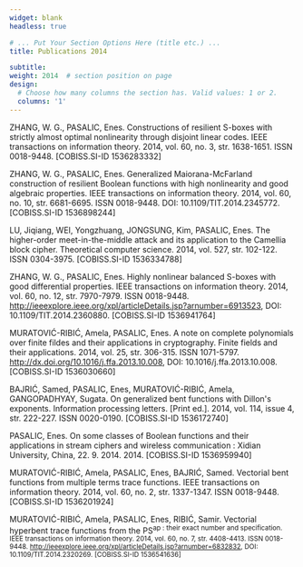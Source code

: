 ```yaml
---
widget: blank
headless: true

# ... Put Your Section Options Here (title etc.) ...
title: Publications 2014

subtitle: 
weight: 2014  # section position on page
design:
  # Choose how many columns the section has. Valid values: 1 or 2.
  columns: '1'
---
```


ZHANG, W. G., PASALIC, Enes. Constructions of resilient S-boxes with strictly almost optimal nonlinearity through disjoint linear codes. IEEE transactions on information theory. 2014, vol. 60, no. 3, str. 1638-1651. ISSN 0018-9448. [COBISS.SI-ID 1536283332]

ZHANG, W. G., PASALIC, Enes. Generalized Maiorana-McFarland construction of resilient Boolean functions with high nonlinearity and good algebraic properties. IEEE transactions on information theory. 2014, vol. 60, no. 10, str. 6681-6695. ISSN 0018-9448. DOI: 10.1109/TIT.2014.2345772. [COBISS.SI-ID 1536898244]

LU, Jiqiang, WEI, Yongzhuang, JONGSUNG, Kim, PASALIC, Enes. The higher-order meet-in-the-middle attack and its application to the Camellia block cipher. Theoretical computer science. 2014, vol. 527, str. 102-122. ISSN 0304-3975. [COBISS.SI-ID 1536334788]

ZHANG, W. G., PASALIC, Enes. Highly nonlinear balanced S-boxes with good differential properties. IEEE transactions on information theory. 2014, vol. 60, no. 12, str. 7970-7979. ISSN 0018-9448. http://ieeexplore.ieee.org/xpl/articleDetails.jsp?arnumber=6913523, DOI: 10.1109/TIT.2014.2360880. [COBISS.SI-ID 1536941764]

MURATOVIĆ-RIBIĆ, Amela, PASALIC, Enes. A note on complete polynomials over finite fildes and their applications in cryptography. Finite fields and their applications. 2014, vol. 25, str. 306-315. ISSN 1071-5797. http://dx.doi.org/10.1016/j.ffa.2013.10.008, DOI: 10.1016/j.ffa.2013.10.008. [COBISS.SI-ID 1536030660]

BAJRIĆ, Samed, PASALIC, Enes, MURATOVIĆ-RIBIĆ, Amela, GANGOPADHYAY, Sugata. On generalized bent functions with Dillon's exponents. Information processing letters. [Print ed.]. 2014, vol. 114, issue 4, str. 222-227. ISSN 0020-0190. [COBISS.SI-ID 1536172740]

PASALIC, Enes. On some classes of Boolean functions and their applications in stream ciphers and wireless communication : Xidian University, China, 22. 9. 2014. 2014. [COBISS.SI-ID 1536959940]

MURATOVIĆ-RIBIĆ, Amela, PASALIC, Enes, BAJRIĆ, Samed. Vectorial bent functions from multiple terms trace functions. IEEE transactions on information theory. 2014, vol. 60, no. 2, str. 1337-1347. ISSN 0018-9448. [COBISS.SI-ID 1536201924]

MURATOVIĆ-RIBIĆ, Amela, PASALIC, Enes, RIBIĆ, Samir. Vectorial hyperbent trace functions from the PS<sup>ap : their exact number and specification. IEEE transactions on information theory. 2014, vol. 60, no. 7, str. 4408-4413. ISSN 0018-9448. http://ieeexplore.ieee.org/xpl/articleDetails.jsp?arnumber=6832832, DOI: 10.1109/TIT.2014.2320269. [COBISS.SI-ID 1536541636]
